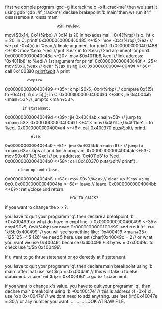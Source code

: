 first we comple program 'gcc -g if_crackme.c -o if_crackme'
then we start it using gdb 'gdb ./if_crackme'
declare brakepoint 'b main'
then we run it 'r'
disassemble it 'disas main'

                            ASM review.

movl   $0x14,-0x4(%rbp) // 0x14 is 20 in hexadesimal. -0x4(%rsp) is x. int x = 20; in C.
              printf
0x0000000000400485 <+15>:	mov    -0x4(%rbp),%eax        // we put -0x4(x) in %eax // finale argument for printf.
0x0000000000400488 <+18>:	mov    %eax,%esi              // put %eax in to %esi // 2nd argument for printf.
0x000000000040048a <+20>:	mov    $0x4011b8,%edi         // link address: '0x4011b8' to %edi // 1st argument for printf.
0x000000000040048f <+25>:	mov    $0x0,%eax              // clear %eax using 0x0
0x0000000000400494 <+30>:	call   0x400380 <printf@plt>  // print

              compare
0x0000000000400499 <+35>:	cmpl   $0x5,-0x4(%rbp)    // compare 0x5(5) to -0x4(x). if(x > 5){}; in C.
0x000000000040049d <+39>:	jle    0x4004ab <main+53> // jump to <main+53>.

            if statemant:
0x000000000040049d <+39>:	jle    0x4004ab <main+53> // jump to <main+53>.
0x000000000040049f <+41>:	mov    $0x4011ce,%edi     // puts address: '$0x4011ce' in to %edi.
0x00000000004004a4 <+46>:	call   0x400370 <puts@plt>// printf.

                else:
0x00000000004004a9 <+51>:	jmp    0x4004b5 <main+63> // jump to <main+63> skips all and finish program.
0x00000000004004ab <+53>:	mov    $0x4011e3,%edi     // puts address: '0x4011e3' to %edi.
0x00000000004004b0 <+58>:	call   0x400370 <puts@plt>// printf().

          clean up and close.
0x00000000004004b5 <+63>:	mov    $0x0,%eax // clean up %eax using 0x0.
0x00000000004004ba <+68>:	leave            // leave.
0x00000000004004bb <+69>:	ret              //close and return.

                                  HOW TO CRACK?
if you want to change the x > ?.

you have to quit your programm 'q'.
then declare a breakpoint 'b *0x400499' or what do have in cmpl line -> 0x0000000000400499 <+35>:	cmpl   $0x5,-0x4(%rbp) we need 0x0000000000400499.
and run it 'r'.
use 'x/5b 0x400499'        //  you will see something like: '0x400499 <main+35>:	-125	125	-4	5	126' we need 5 here.
use set {char}0x40049c = 2 // or what you want we use 0x40049c because 0x400499 + 3 bytes = 0x40049c.
to check use 'x/5b 0x400499'.

if u want to go thrue statement or go derectly at if statement.

you have to quit your programm 'q'.
then declare main breakpoint using 'b main'.
after that use 'set $rip = 0x4004a9' // this will take u to else statement.
or use 'set $rip = 0x40049d' to go to if statement.

if you want to change x's value.
you have to quit your programm 'q'.
then declare main breakpoint using 'b *0x40047e' // this is address of -0x4(x).
use 'x/b 0x40047e' // we dont need to add anything.
use 'set {int}0x40047e = 30 // or any number you want.
...
...
...
LOOK AT RAW FILE.
